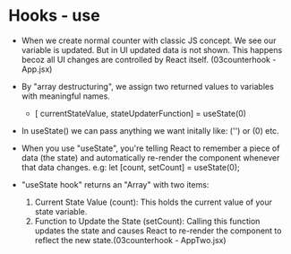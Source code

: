 # Hooks - use

- When we create normal counter with classic JS concept. We see our variable is updated. But in UI updated data is not shown. This happens becoz all UI changes are controlled by React itself. (03counterhook - App.jsx)


- By "array destructuring", we assign two returned values to variables with meaningful names.
  - [ currentStateValue, stateUpdaterFunction] = useState(0)


- In useState() we can pass anything we want initally like: ('') or (0) etc.


- When you use "useState", you're telling React to remember a piece of data (the state) and automatically re-render the component whenever that data changes.
  e.g: let [count, setCount] = useState(0);


- "useState hook" returns an "Array" with two items:
  1. Current State Value (count): This holds the current value of your state variable.
  2. Function to Update the State (setCount): Calling this function updates the state and causes React to re-render the component to reflect the new state.(03counterhook - AppTwo.jsx)